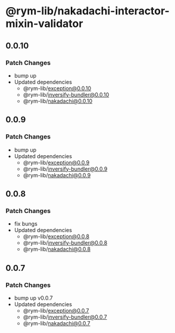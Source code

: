 # @rym-lib/nakadachi-interactor-mixin-validator

## 0.0.10

### Patch Changes

- bump up
- Updated dependencies
  - @rym-lib/exception@0.0.10
  - @rym-lib/inversify-bundler@0.0.10
  - @rym-lib/nakadachi@0.0.10

## 0.0.9

### Patch Changes

- bump up
- Updated dependencies
  - @rym-lib/exception@0.0.9
  - @rym-lib/inversify-bundler@0.0.9
  - @rym-lib/nakadachi@0.0.9

## 0.0.8

### Patch Changes

- fix bungs
- Updated dependencies
  - @rym-lib/exception@0.0.8
  - @rym-lib/inversify-bundler@0.0.8
  - @rym-lib/nakadachi@0.0.8

## 0.0.7

### Patch Changes

- bump up v0.0.7
- Updated dependencies
  - @rym-lib/exception@0.0.7
  - @rym-lib/inversify-bundler@0.0.7
  - @rym-lib/nakadachi@0.0.7
